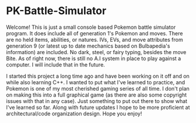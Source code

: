 # PK-Battle-Simulator
Welcome! This is just a small console based Pokemon battle simulator program. It does include all of generation 1's Pokemon and moves. There are no held items, abilities, or natures. IVs, EVs, and move attributes from generation 9 (or latest up to date mechanics based on Bulbapedia's information) are included. No dark, steel, or fairy typing, besides the move Bite.
As of right now, there is still no A.I system in place to play against a computer. I will include that in the future.

I started this project a long time ago and have been working on it off and on while also learning C++. I wanted to put what I've learned to practice, and Pokemon is one of my most cherished gaming series of all time.
I don't plan on making this into a full graphical game (as there are also some copyright issues with that in any case). Just something to put out there to show what I've learned so far. Along with future updates I hope to be more proficient at architectural/code organization design.
Hope you enjoy!
